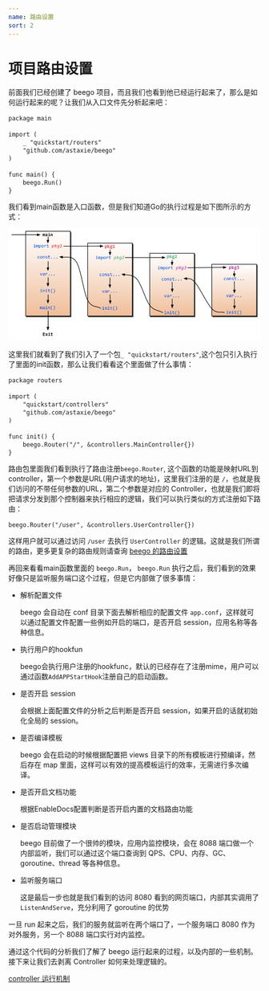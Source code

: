 ```yaml
---
name: 路由设置
sort: 2
---
```


# 项目路由设置

前面我们已经创建了 beego 项目，而且我们也看到他已经运行起来了，那么是如何运行起来的呢？让我们从入口文件先分析起来吧：

	package main
	
	import (
		_ "quickstart/routers"
		"github.com/astaxie/beego"
	)
	
	func main() {
		beego.Run()
	}

我们看到main函数是入口函数，但是我们知道Go的执行过程是如下图所示的方式：

![](../images/init.png)	
			
这里我们就看到了我们引入了一个包`_ "quickstart/routers"`,这个包只引入执行了里面的init函数，那么让我们看看这个里面做了什么事情：

```
package routers

import (
	"quickstart/controllers"
	"github.com/astaxie/beego"
)

func init() {
    beego.Router("/", &controllers.MainController{})
}

```

路由包里面我们看到执行了路由注册`beego.Router`, 这个函数的功能是映射URL到controller，第一个参数是URL(用户请求的地址)，这里我们注册的是 `/`，也就是我们访问的不带任何参数的URL，第二个参数是对应的 Controller，也就是我们即将把请求分发到那个控制器来执行相应的逻辑，我们可以执行类似的方式注册如下路由：

	beego.Router("/user", &controllers.UserController{})	

这样用户就可以通过访问 `/user` 去执行 `UserController` 的逻辑。这就是我们所谓的路由，更多更复杂的路由规则请查询 [beego 的路由设置](../mvc/controller/router.md)
						
再回来看看main函数里面的 `beego.Run`， `beego.Run` 执行之后，我们看到的效果好像只是监听服务端口这个过程，但是它内部做了很多事情：

- 解析配置文件

	beego 会自动在 conf 目录下面去解析相应的配置文件 `app.conf`，这样就可以通过配置文件配置一些例如开启的端口，是否开启 session，应用名称等各种信息。
	
- 执行用户的hookfun

	beego会执行用户注册的hookfunc，默认的已经存在了注册mime，用户可以通过函数`AddAPPStartHook`注册自己的启动函数。	
	
- 是否开启 session

	会根据上面配置文件的分析之后判断是否开启 session，如果开启的话就初始化全局的 session。	
		
- 是否编译模板

	beego 会在启动的时候根据配置把 views 目录下的所有模板进行预编译，然后存在 map 里面，这样可以有效的提高模板运行的效率，无需进行多次编译。

- 是否开启文档功能

	根据EnableDocs配置判断是否开启内置的文档路由功能	
	
- 是否启动管理模块

	beego 目前做了一个很帅的模块，应用内监控模块，会在 8088 端口做一个内部监听，我们可以通过这个端口查询到 QPS、CPU、内存、GC、goroutine、thread 等各种信息。
	
- 监听服务端口

	这是最后一步也就是我们看到的访问 8080 看到的网页端口，内部其实调用了 `ListenAndServe`，充分利用了 goroutine 的优势
	
一旦 run 起来之后，我们的服务就监听在两个端口了，一个服务端口 8080 作为对外服务，另一个 8088 端口实行对内监控。
	
通过这个代码的分析我们了解了 beego 运行起来的过程，以及内部的一些机制。接下来让我们去剥离 Controller 如何来处理逻辑的。	
	 
[controller 运行机制](controller.md)	
	
